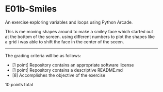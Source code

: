 # E01b-Smiles
An exercise exploring variables and loops using Python Arcade.

This is me moving shapes around to make a smiley face which started out at the bottom of the screen. using different numbers to plot the shapes like a grid i was able to shift the face in the center of the sceen.

---

The grading criteria will be as follows:

* [1 point] Repository contains an appropriate software license
* [1 point] Repository contains a descriptive README.md
* [8] Accomplishes the objective of the exercise

10 points total
